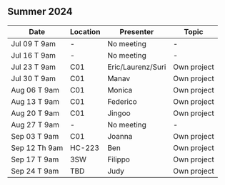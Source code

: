 ## Summer 2024

| Date            | Location   | Presenter                | Topic              |
|-----------------|------------|--------------------------|--------------------|
| Jul 09 T 9am    | -          | No meeting               | -                  |
| Jul 16 T 9am    | -          | No meeting               | -                  |
| Jul 23 T 9am    | C01        | Eric/Laurenz/Suri        | Own project        |
| Jul 30 T 9am    | C01        | Manav                    | Own project        |
| Aug 06 T 9am    | C01        | Monica                   | Own project        |
| Aug 13 T 9am    | C01        | Federico                 | Own project        |
| Aug 20 T 9am    | C01        | Jingoo                   | Own project        |
| Aug 27 T 9am    | -          | No meeting               | -                  |
| Sep 03 T 9am    | C01        | Joanna                   | Own project        |
| Sep 12 Th 9am   | HC-223     | Ben                      | Own project        |
| Sep 17 T 9am    | 3SW        | Filippo                  | Own project        |
| Sep 24 T 9am    | TBD        | Judy                     | Own project        |


